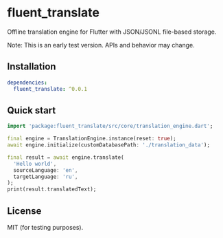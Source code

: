 # fluent_translate

Offline translation engine for Flutter with JSON/JSONL file-based storage.

Note: This is an early test version. APIs and behavior may change.

## Installation

```yaml
dependencies:
  fluent_translate: ^0.0.1
```

## Quick start

```dart
import 'package:fluent_translate/src/core/translation_engine.dart';

final engine = TranslationEngine.instance(reset: true);
await engine.initialize(customDatabasePath: './translation_data');

final result = await engine.translate(
  'Hello world',
  sourceLanguage: 'en',
  targetLanguage: 'ru',
);
print(result.translatedText);
```

## License

MIT (for testing purposes).
